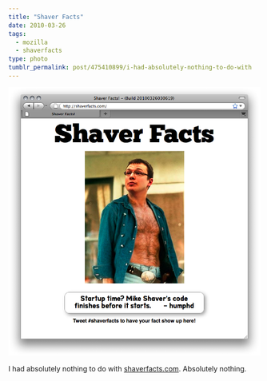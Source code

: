 ```yaml
---
title: "Shaver Facts"
date: 2010-03-26
tags:
  - mozilla
  - shaverfacts
type: photo
tumblr_permalink: post/475410899/i-had-absolutely-nothing-to-do-with
---
```


![](./shaver-facts.png)

I had absolutely nothing to do with [shaverfacts.com](http://shaverfacts.com). Absolutely nothing.
